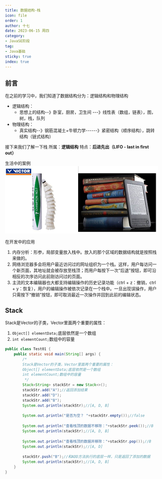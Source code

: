```yaml
---
title: 数据结构-栈
icon: file
order: 1
author: 十七
date: 2023-06-15 周四
category:
- JavaSE阶段
tag:
- Java基础
sticky: true
index: true
---
```


## 前言

在之前的学习中，我们知道了数据结构分为：逻辑结构和物理结构
- 逻辑结构：
	- 思想上的结构--》卧室，厨房，卫生间 ---》线性表（数组，链表），图，树，栈，队列
- 物理结构：
	- 真实结构--》钢筋混凝土+牛顿力学------》紧密结构（顺序结构），跳转结构（链式结构）

接下来我们了解一下栈
所属：**逻辑结构**
特点：**后进先出（LIFO - last in first out）**

生活中的案例
	![](./assets/Pasted_image_20230326113455.png)

在开发中的应用
1.  内存分析：形参，局部变量放入栈中。放入的那个区域的数据结构就是按照栈来做的。
2.  网络浏览器多会将用户最近访问过的网址组织为一个栈。这样，用户每访问一个新页面，其地址就会被存放至栈顶；而用户每按下一次“后退”按钮，即可沿相反的次序访问此前刚访问过的页面。
3.  主流的文本编辑器也大都支持编辑操作的历史记录功能（ctrl + z：撤销，ctrl + y：恢复），用户的编辑操作被依次记录在一个栈中。一旦出现误操作，用户只需按下“撤销”按钮，即可取消最近一次操作并回到此前的编辑状态。

## Stack

Stack是Vector的子类，Vector里面两个重要的属性：
1. `Object[] elementData;`底层依然是一个数组
2. `int elementCount;`数组中的容量

```java
public class Test01 {
    public static void main(String[] args) {
        /*
        Stack是Vector的子类，Vector里面两个重要的属性：
        Object[] elementData;底层依然是一个数组
        int elementCount;数组中的容量
         */
        Stack<String> stackStr = new Stack<>();
        stackStr.add("A");//返回添加结果
        stackStr.add("D");
        stackStr.add("B");
        System.out.println(stackStr);//[A, D, B]
        
        System.out.println("是否为空？ "+stackStr.empty());//false
        
        System.out.println("查看栈顶的数据不移除："+stackStr.peek());//B
        System.out.println(stackStr);//[A, D, B]
        
        System.out.println("查看栈顶的数据并移除："+stackStr.pop());//B
        System.out.println(stackStr);//[A, D]
        
        stackStr.push("B");//和ADD方法执行的底层一样，只是返回了添加的数据
        System.out.println(stackStr);//[A, D, B]
    }
}
```
